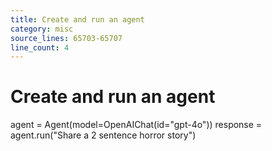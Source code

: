 ```yaml
---
title: Create and run an agent
category: misc
source_lines: 65703-65707
line_count: 4
---
```


# Create and run an agent
agent = Agent(model=OpenAIChat(id="gpt-4o"))
response = agent.run("Share a 2 sentence horror story")

